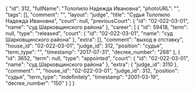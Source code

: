 {
    "id": 312,
    "fullName": "Толопило Надежда Ивановна",
    "photoURL": "",
    "tags": [],
    "comment": "",
    "layout": "judge",
    "title": "Судья Толопило Надежда Ивановна",
    "court": null,
    "previousCourt": {
        "id": "02-022-03-01",
        "name": "суд Шарковщинского района"
    },
    "career": [
        {
            "id": 59418,
            "term": null,
            "type": "released",
            "court": {
                "id": "02-022-03-01",
                "name": "суд Шарковщинского района"
            },
            "extra": [],
            "comment": "выход в отставку",
            "house_id": "02-022-03-01",
            "judge_id": 312,
            "position": "судья",
            "term_type": "",
            "timestamp": "2017-07-31",
            "decree_number": "268"
        },
        {
            "id": 3652,
            "term": null,
            "type": "appointed",
            "court": {
                "id": "02-022-03-01",
                "name": "суд Шарковщинского района"
            },
            "extra": {
                "judge_id": 3110
            },
            "comment": "",
            "house_id": "02-022-03-01",
            "judge_id": 312,
            "position": "судья",
            "term_type": "indefinitely",
            "timestamp": "2001-03-19",
            "decree_number": "150"
        }
    ]
}